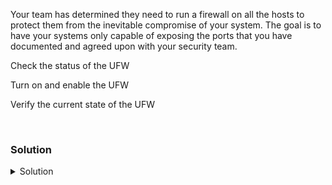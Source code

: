 Your team has determined they need to run a firewall on all the hosts to protect them from the inevitable compromise of your system. The goal is to have your systems only capable of exposing the ports that you have documented and agreed upon with your security team.

Check the status of the UFW

Turn on and enable the UFW

Verify the current state of the UFW

<br>

### Solution
<details>
<summary>Solution</summary>
SSH over to node01 and check UFW settings.

```plain
ssh node01
```{{exec}}

Check the current status of the UFW.

```plain
ufw status
systemctl status ufw
```{{exec}}

Enable the UFW so that it can manage traffic into your server.

```plain
ufw enable
```{{exec}}

Can you verify that it is now started and enabled?

```plain
ufw status
systemctl status ufw
```{{exec}}

What is the current state of the now running firewall?

Allow SSH into the system so you can create future connections

```plain
ufw allow OpenSSH
```{{exec}}

Check that SSH is allowed into the server

```plain
ufw status 
ufw status verbose
```{{exec}}

What is the difference between those two outputs? Why might you want to use one or the other?


</details>